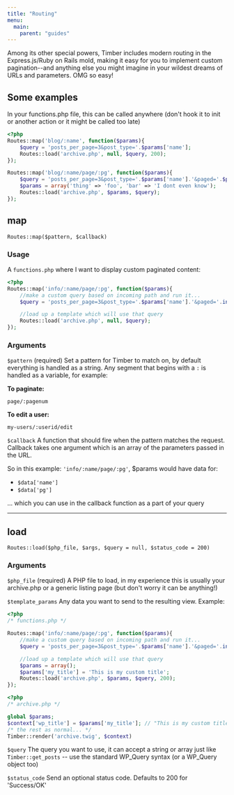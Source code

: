 ```yaml
---
title: "Routing"
menu:
  main:
    parent: "guides"
---
```


Among its other special powers, Timber includes modern routing in the Express.js/Ruby on Rails mold, making it easy for you to implement custom pagination--and anything else you might imagine in your wildest dreams of URLs and parameters. OMG so easy!

## Some examples
In your functions.php file, this can be called anywhere (don't hook it to init or another action or it might be called too late)

```php
<?php
Routes::map('blog/:name', function($params){
    $query = 'posts_per_page=3&post_type='.$params['name'];
    Routes::load('archive.php', null, $query, 200);
});

Routes::map('blog/:name/page/:pg', function($params){
    $query = 'posts_per_page=3&post_type='.$params['name'].'&paged='.$params['pg'];
    $params = array('thing' => 'foo', 'bar' => 'I dont even know');
    Routes::load('archive.php', $params, $query);
});
```

## map

`Routes::map($pattern, $callback)`

### Usage

A `functions.php` where I want to display custom paginated content:

```php
<?php
Routes::map('info/:name/page/:pg', function($params){
	//make a custom query based on incoming path and run it...
	$query = 'posts_per_page=3&post_type='.$params['name'].'&paged='.intval($params['pg']);

	//load up a template which will use that query
	Routes::load('archive.php', null, $query);
});
```

### Arguments

`$pattern` (required)
Set a pattern for Timber to match on, by default everything is handled as a string. Any segment that begins with a `:` is handled as a variable, for example:

**To paginate:**

```
page/:pagenum
```

**To edit a user:**

```
my-users/:userid/edit
```

`$callback`
A function that should fire when the pattern matches the request. Callback takes one argument which is an array of the parameters passed in the URL.

So in this example: `'info/:name/page/:pg'`, $params would have data for:
* `$data['name']`
* `$data['pg']`

... which you can use in the callback function as a part of your query

* * *

## load

`Routes::load($php_file, $args, $query = null, $status_code = 200)`

### Arguments

`$php_file` (required)
A PHP file to load, in my experience this is usually your archive.php or a generic listing page (but don't worry it can be anything!)

`$template_params`
Any data you want to send to the resulting view. Example:

```php
<?php
/* functions.php */

Routes::map('info/:name/page/:pg', function($params){
    //make a custom query based on incoming path and run it...
    $query = 'posts_per_page=3&post_type='.$params['name'].'&paged='.intval($params['pg']);

    //load up a template which will use that query
    $params = array();
    $params['my_title'] = 'This is my custom title';
    Routes::load('archive.php', $params, $query, 200);
});
```

```php
<?php
/* archive.php */

global $params;
$context['wp_title'] = $params['my_title']; // "This is my custom title"
/* the rest as normal... */
Timber::render('archive.twig', $context)
```

`$query`
The query you want to use, it can accept a string or array just like `Timber::get_posts` -- use the standard WP_Query syntax (or a WP_Query object too)

`$status_code`
Send an optional status code. Defaults to 200 for 'Success/OK'
